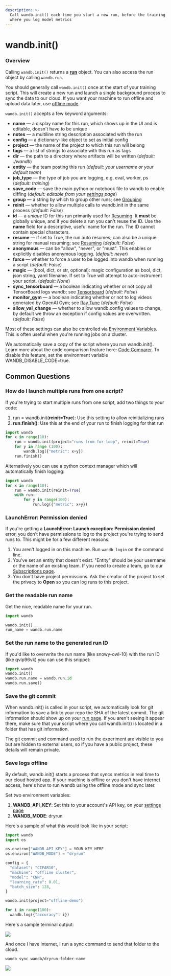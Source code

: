 ```yaml
---
description: >-
  Call wandb.init() each time you start a new run, before the training loop
  where you log model metrics
---
```


# wandb.init\(\)

### Overview

Calling `wandb.init()` returns a [**run**](../ref/api.md#run) object. You can also access the run object by calling `wandb.run`.

You should generally call `wandb.init()` once at the start of your training script. This will create a new run and launch a single background process to sync the data to our cloud. If you want your machine to run offline and upload data later, use [offline mode](../guides/technical-faq.md#does-your-tool-track-or-store-training-data).

`wandb.init()` accepts a few keyword arguments:

* **name** — a display name for this run, which shows up in the UI and is editable, doesn't have to be unique
* **notes** — a multiline string description associated with the run
* **config** — a dictionary-like object to set as initial config
* **project** — the name of the project to which this run will belong
* **tags** — a list of strings to associate with this run as tags
* **dir** — the path to a directory where artifacts will be written \(_default: ./wandb_\)
* **entity** — the team posting this run \(_default: your username or your default team_\)
* **job\_type** — the type of job you are logging, e.g. eval, worker, ps \(_default: training_\)
* **save\_code** — save the main python or notebook file to wandb to enable diffing \(_default: editable from your_ [_settings_](https://app.wandb.ai/settings) _page_\)
* **group** — a string by which to group other runs; see [Grouping](../guides/grouping.md)
* **reinit** — whether to allow multiple calls to wandb.init in the same process \(_default: False_\)
* **id** — a _unique_ ID for this run primarily used for [Resuming](../guides/resuming.md). It **must** be globally unique, and if you delete a run you can't reuse the ID. Use the **name** field for a descriptive, useful name for the run. The ID cannot contain special characters.
* **resume** — if set to True, the run auto resumes; can also be a unique string for manual resuming; see [Resuming](../guides/resuming.md) \(_default: False_\)
* **anonymous** — can be "allow", "never", or "must". This enables or explicitly disables anonymous logging. \(_default: never_\)
* **force** — whether to force a user to be logged into wandb when running a script \(_default: False_\)
* **magic** — \(bool, dict, or str, optional\): magic configuration as bool, dict, json string, yaml filename. If set to True will attempt to auto-instrument your script. \(_default: None_\)
* **sync\_tensorboard** — a boolean indicating whether or not copy all TensorBoard logs wandb; see [Tensorboard](integrations/tensorboard.md) \(_default: False_\)
* **monitor\_gym** — a boolean indicating whether or not to log videos generated by OpenAI Gym; see [Ray Tune](integrations/ray-tune.md) \(_default: False_\)
* **allow\_val\_change** — whether to allow wandb.config values to change, by default we throw an exception if config values are overwritten. \(_default: False_\)

Most of these settings can also be controlled via [Environment Variables](environment-variables.md). This is often useful when you're running jobs on a cluster.

We automatically save a copy of the script where you run wandb.init\(\). Learn more about the code comparison feature here: [Code Comparer](../app/features/panels/code.md). To disable this feature, set the environment variable WANDB\_DISABLE\_CODE=true.

## Common Questions

### How do I launch multiple runs from one script?

If you're trying to start multiple runs from one script, add two things to your code:

1. run = wandb.init\(**reinit=True**\): Use this setting to allow reinitializing runs
2. **run.finish\(\)**: Use this at the end of your run to finish logging for that run

```python
import wandb
for x in range(10):
    run = wandb.init(project="runs-from-for-loop", reinit=True)
    for y in range (100):
        wandb.log({"metric": x+y})
    run.finish()
```

Alternatively you can use a python context manager which will automatically finish logging:

```python
import wandb
for x in range(10):
    run = wandb.init(reinit=True)
    with run:
        for y in range(100):
            run.log({"metric": x+y})
```

### LaunchError: Permission denied

If you're getting a **LaunchError: Launch exception: Permission denied** error, you don't have permissions to log to the project you're trying to send runs to. This might be for a few different reasons.

1. You aren't logged in on this machine. Run `wandb login` on the command line.
2. You've set an entity that doesn't exist. "Entity" should be your username or the name of an existing team. If you need to create a team, go to our [Subscriptions page](https://app.wandb.ai/billing).
3. You don't have project permissions. Ask the creator of the project to set the privacy to **Open** so you can log runs to this project.

### Get the readable run name

Get the nice, readable name for your run.

```python
import wandb

wandb.init()
run_name = wandb.run.name
```

### Set the run name to the generated run ID

If you'd like to overwrite the run name \(like snowy-owl-10\) with the run ID \(like qvlp96vk\) you can use this snippet:

```python
import wandb
wandb.init()
wandb.run.name = wandb.run.id
wandb.run.save()
```

### Save the git commit

When wandb.init\(\) is called in your script, we automatically look for git information to save a link to your repo the SHA of the latest commit. The git information should show up on your [run page](../app/pages/run-page.md#overview-tab). If you aren't seeing it appear there, make sure that your script where you call wandb.init\(\) is located in a folder that has git information.

The git commit and command used to run the experiment are visible to you but are hidden to external users, so if you have a public project, these details will remain private.

### Save logs offline

By default, wandb.init\(\) starts a process that syncs metrics in real time to our cloud hosted app. If your machine is offline or you don't have internet access, here's how to run wandb using the offline mode and sync later.

Set two environment variables:

1. **WANDB\_API\_KEY**: Set this to your account's API key, on your [settings page](https://app.wandb.ai/settings)
2. **WANDB\_MODE**: dryrun

Here's a sample of what this would look like in your script:

```python
import wandb
import os

os.environ["WANDB_API_KEY"] = YOUR_KEY_HERE
os.environ["WANDB_MODE"] = "dryrun"

config = {
  "dataset": "CIFAR10",
  "machine": "offline cluster",
  "model": "CNN",
  "learning_rate": 0.01,
  "batch_size": 128,
}

wandb.init(project="offline-demo")

for i in range(100):
  wandb.log({"accuracy": i})
```

Here's a sample terminal output:

![](../.gitbook/assets/image%20%2881%29.png)

And once I have internet, I run a sync command to send that folder to the cloud.

`wandb sync wandb/dryrun-folder-name`

![](../.gitbook/assets/image%20%2836%29.png)

